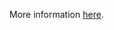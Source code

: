 More information [here](https://docs.bridgecrew.io/docs/ensure-cloud-run-service-is-not-anonymously-or-publicly-accessible).
